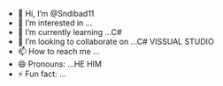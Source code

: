 - 👋 Hi, I’m @Sndibad11
- 👀 I’m interested in ...
- 🌱 I’m currently learning ...C#
- 💞️ I’m looking to collaborate on ...C# VISSUAL STUDIO 
- 📫 How to reach me ...
- 😄 Pronouns: ...HE HIM 
- ⚡ Fun fact: ...

<!---
Sndibad11/Sndibad11 is a ✨ special ✨ repository because its `README.md` (this file) appears on your GitHub profile.
You can click the Preview link to take a look at your changes.
--->
